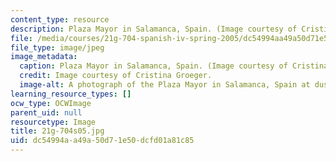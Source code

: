 ```yaml
---
content_type: resource
description: Plaza Mayor in Salamanca, Spain. (Image courtesy of Cristina Groeger.)
file: /media/courses/21g-704-spanish-iv-spring-2005/dc54994aa49a50d71e50dcfd01a81c85_21g-704s05.jpg
file_type: image/jpeg
image_metadata:
  caption: Plaza Mayor in Salamanca, Spain. (Image courtesy of Cristina Groeger.)
  credit: Image courtesy of Cristina Groeger.
  image-alt: A photograph of the Plaza Mayor in Salamanca, Spain at dusk.
learning_resource_types: []
ocw_type: OCWImage
parent_uid: null
resourcetype: Image
title: 21g-704s05.jpg
uid: dc54994a-a49a-50d7-1e50-dcfd01a81c85
---
```

